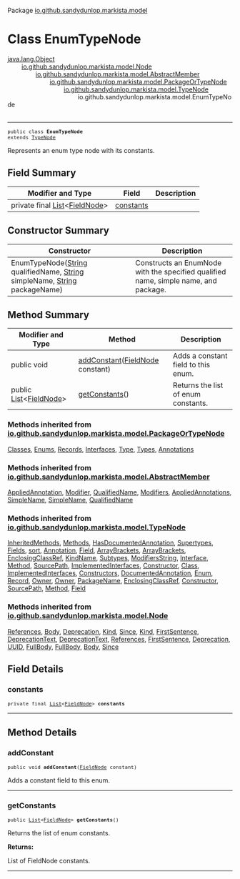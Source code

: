 Package [io.github.sandydunlop.markista.model](index.md)

# Class EnumTypeNode
[java.lang.Object](https://docs.oracle.com/en/java/javase/24/docs/api/java.base/java/lang/Object.html)<br/>
        [io.github.sandydunlop.markista.model.Node](Node.md)<br/>
                [io.github.sandydunlop.markista.model.AbstractMember](AbstractMember.md)<br/>
                        [io.github.sandydunlop.markista.model.PackageOrTypeNode](PackageOrTypeNode.md)<br/>
                                [io.github.sandydunlop.markista.model.TypeNode](TypeNode.md)<br/>
                                        io.github.sandydunlop.markista.model.EnumTypeNode<br/>
<br/>

----

<span style="font-family: monospace; font-size: 80%;">public class __EnumTypeNode__<br/>extends [TypeNode](TypeNode.md)
</span>

Represents an enum type node with its constants.


## Field Summary

| Modifier and Type                                                                                                                 | Field                   | Description |
|-----------------------------------------------------------------------------------------------------------------------------------|-------------------------|-------------|
| private final [List](https://docs.oracle.com/en/java/javase/24/docs/api/java.base/java/util/List.html)<[FieldNode](FieldNode.md)> | [constants](#constants) |             |



## Constructor Summary

| Constructor                                                                                                                                                                                                                                                                                                                                 | Description                                                                         |
|---------------------------------------------------------------------------------------------------------------------------------------------------------------------------------------------------------------------------------------------------------------------------------------------------------------------------------------------|-------------------------------------------------------------------------------------|
| EnumTypeNode([String](https://docs.oracle.com/en/java/javase/24/docs/api/java.base/java/lang/String.html) qualifiedName, [String](https://docs.oracle.com/en/java/javase/24/docs/api/java.base/java/lang/String.html) simpleName, [String](https://docs.oracle.com/en/java/javase/24/docs/api/java.base/java/lang/String.html) packageName) | Constructs an EnumNode with the specified qualified name, simple name, and package. |



## Method Summary

| Modifier and Type                                                                                                          | Method                                                          | Description                         |
|----------------------------------------------------------------------------------------------------------------------------|-----------------------------------------------------------------|-------------------------------------|
| public void                                                                                                                | [addConstant](#addconstant)([FieldNode](FieldNode.md) constant) | Adds a constant field to this enum. |
| public [List](https://docs.oracle.com/en/java/javase/24/docs/api/java.base/java/util/List.html)<[FieldNode](FieldNode.md)> | [getConstants](#getconstants)()                                 | Returns the list of enum constants. |


### Methods inherited from [io.github.sandydunlop.markista.model.PackageOrTypeNode](PackageOrTypeNode.md)

[Classes](PackageOrTypeNode.md#getclasses), [Enums](PackageOrTypeNode.md#getenums), [Records](PackageOrTypeNode.md#getrecords), [Interfaces](PackageOrTypeNode.md#getinterfaces), [Type](PackageOrTypeNode.md#addtype), [Types](PackageOrTypeNode.md#gettypes), [Annotations](PackageOrTypeNode.md#getannotations)

### Methods inherited from [io.github.sandydunlop.markista.model.AbstractMember](AbstractMember.md)

[AppliedAnnotation](AbstractMember.md#addappliedannotation), [Modifier](AbstractMember.md#addmodifier), [QualifiedName](AbstractMember.md#setqualifiedname), [Modifiers](AbstractMember.md#getmodifiers), [AppliedAnnotations](AbstractMember.md#getappliedannotations), [SimpleName](AbstractMember.md#setsimplename), [SimpleName](AbstractMember.md#getsimplename), [QualifiedName](AbstractMember.md#getqualifiedname)

### Methods inherited from [io.github.sandydunlop.markista.model.TypeNode](TypeNode.md)

[InheritedMethods](TypeNode.md#getinheritedmethods), [Methods](TypeNode.md#getmethods), [HasDocumentedAnnotation](TypeNode.md#sethasdocumentedannotation), [Supertypes](TypeNode.md#getsupertypes), [Fields](TypeNode.md#getfields), [sort](TypeNode.md#sort), [Annotation](TypeNode.md#isannotation), [Field](TypeNode.md#getfield), [ArrayBrackets](TypeNode.md#getarraybrackets), [ArrayBrackets](TypeNode.md#setarraybrackets), [EnclosingClassRef](TypeNode.md#setenclosingclassref), [KindName](TypeNode.md#getkindname), [Subtypes](TypeNode.md#getsubtypes), [ModifiersString](TypeNode.md#getmodifiersstring), [Interface](TypeNode.md#isinterface), [Method](TypeNode.md#getmethod), [SourcePath](TypeNode.md#getsourcepath), [ImplementedInterfaces](TypeNode.md#getimplementedinterfaces), [Constructor](TypeNode.md#addconstructor), [Class](TypeNode.md#isclass), [ImplementedInterfaces](TypeNode.md#setimplementedinterfaces), [Constructors](TypeNode.md#getconstructors), [DocumentedAnnotation](TypeNode.md#hasdocumentedannotation), [Enum](TypeNode.md#isenum), [Record](TypeNode.md#isrecord), [Owner](TypeNode.md#setowner), [Owner](TypeNode.md#getowner), [PackageName](TypeNode.md#getpackagename), [EnclosingClassRef](TypeNode.md#getenclosingclassref), [Constructor](TypeNode.md#getconstructor), [SourcePath](TypeNode.md#setsourcepath), [Method](TypeNode.md#addmethod), [Field](TypeNode.md#addfield)

### Methods inherited from [io.github.sandydunlop.markista.model.Node](Node.md)

[References](Node.md#getreferences), [Body](Node.md#getbody), [Deprecation](Node.md#getdeprecation), [Kind](Node.md#getkind), [Since](Node.md#getsince), [Kind](Node.md#setkind), [FirstSentence](Node.md#getfirstsentence), [DeprecationText](Node.md#getdeprecationtext), [DeprecationText](Node.md#setdeprecationtext), [References](Node.md#setreferences), [FirstSentence](Node.md#setfirstsentence), [Deprecation](Node.md#setdeprecation), [UUID](Node.md#getuuid), [FullBody](Node.md#getfullbody), [FullBody](Node.md#setfullbody), [Body](Node.md#setbody), [Since](Node.md#setsince)


## Field Details

### constants

<span style="font-family: monospace; font-size: 80%;">private final [List](https://docs.oracle.com/en/java/javase/24/docs/api/java.base/java/util/List.html)<[FieldNode](FieldNode.md)> __constants__</span>




---


## Method Details

### addConstant

<span style="font-family: monospace; font-size: 80%;">public void __addConstant__([FieldNode](FieldNode.md) constant)</span>

Adds a constant field to this enum.


---

### getConstants

<span style="font-family: monospace; font-size: 80%;">public [List](https://docs.oracle.com/en/java/javase/24/docs/api/java.base/java/util/List.html)<[FieldNode](FieldNode.md)> __getConstants__()</span>

Returns the list of enum constants.

**Returns:**

List of FieldNode constants.


---

